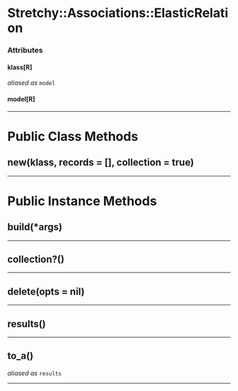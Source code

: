 # Stretchy::Associations::ElasticRelation [](#class-Stretchy::Associations::ElasticRelation) [](#top)

    

### Attributes

#### klass[R] [](#attribute-i-klass)
_aliased as_ `model`
 
 

#### model[R] [](#attribute-i-model)
 
 

---


# Public Class Methods

      
## new(klass, records = [], collection = true) [](#method-c-new)
         
  
        
---


# Public Instance Methods

      
## build(*args) [](#method-i-build)
         
  
        
---


## collection?() [](#method-i-collection-3F)
         
  
        
---


## delete(opts = nil) [](#method-i-delete)
         
  
        
---


## results() [](#method-i-results)
         
  
        
---


## to_a() [](#method-i-to_a)
_aliased as_ `results`
         
  
        
---

